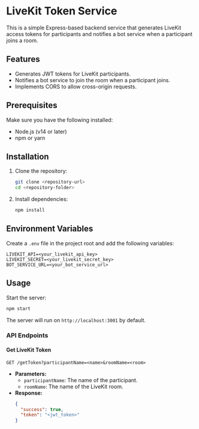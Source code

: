 # LiveKit Token Service

This is a simple Express-based backend service that generates LiveKit access tokens for participants and notifies a bot service when a participant joins a room.

## Features
- Generates JWT tokens for LiveKit participants.
- Notifies a bot service to join the room when a participant joins.
- Implements CORS to allow cross-origin requests.

## Prerequisites
Make sure you have the following installed:
- Node.js (v14 or later)
- npm or yarn

## Installation

1. Clone the repository:
   ```sh
   git clone <repository-url>
   cd <repository-folder>
   ```

2. Install dependencies:
   ```sh
   npm install
   ```

## Environment Variables
Create a `.env` file in the project root and add the following variables:
```env
LIVEKIT_API=<your_livekit_api_key>
LIVEKIT_SECRET=<your_livekit_secret_key>
BOT_SERVICE_URL=<your_bot_service_url>
```

## Usage

Start the server:
```sh
npm start
```
The server will run on `http://localhost:3001` by default.

### API Endpoints

#### Get LiveKit Token
```
GET /getToken?participantName=<name>&roomName=<room>
```
- **Parameters:**
  - `participantName`: The name of the participant.
  - `roomName`: The name of the LiveKit room.
- **Response:**
  ```json
  {
    "success": true,
    "token": "<jwt_token>"
  }
  ```

